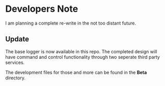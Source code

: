 # Developers Note

I am planning a complete re-write in the not too distant future.

## Update

The base logger is now available in this repo. The completed design will have command and control functionality through two seperate third party services.

The development files for those and more can be found in the **Beta** directory.
